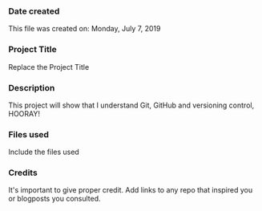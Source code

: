 ### Date created
This file was created on: Monday, July 7, 2019

### Project Title
Replace the Project Title

### Description
This project will show that I understand Git, GitHub and versioning control, HOORAY!

### Files used
Include the files used

### Credits
It's important to give proper credit. Add links to any repo that inspired you or blogposts you consulted.
